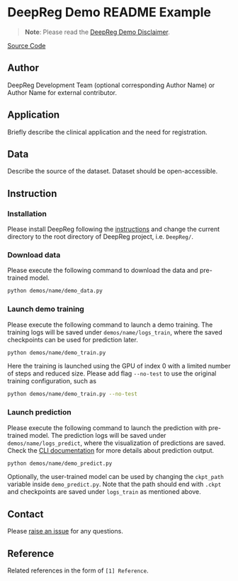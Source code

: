 # DeepReg Demo README Example

> **Note**: Please read the
> [DeepReg Demo Disclaimer](introduction.html#demo-disclaimer).

[Source Code](https://github.com/DeepRegNet/DeepReg/tree/main/demos/)

## Author

DeepReg Development Team (optional corresponding Author Name) or Author Name for
external contributor.

## Application

Briefly describe the clinical application and the need for registration.

## Data

Describe the source of the dataset. Dataset should be open-accessible.

## Instruction

### Installation

Please install DeepReg following the [instructions](../getting_started/install.html) and
change the current directory to the root directory of DeepReg project, i.e. `DeepReg/`.

### Download data

Please execute the following command to download the data and pre-trained model.

```bash
python demos/name/demo_data.py
```

### Launch demo training

Please execute the following command to launch a demo training. The training logs will
be saved under `demos/name/logs_train`, where the saved checkpoints can be used for
prediction later.

```bash
python demos/name/demo_train.py
```

Here the training is launched using the GPU of index 0 with a limited number of steps
and reduced size. Please add flag `--no-test` to use the original training
configuration, such as

```bash
python demos/name/demo_train.py --no-test
```

### Launch prediction

Please execute the following command to launch the prediction with pre-trained model.
The prediction logs will be saved under `demos/name/logs_predict`, where the
visualization of predictions are saved. Check the [CLI documentation](../docs/cli.html)
for more details about prediction output.

```bash
python demos/name/demo_predict.py
```

Optionally, the user-trained model can be used by changing the `ckpt_path` variable
inside `demo_predict.py`. Note that the path should end with `.ckpt` and checkpoints are
saved under `logs_train` as mentioned above.

## Contact

Please [raise an issue](https://github.com/DeepRegNet/DeepReg/issues/new/choose) for any
questions.

## Reference

Related references in the form of `[1] Reference`.
